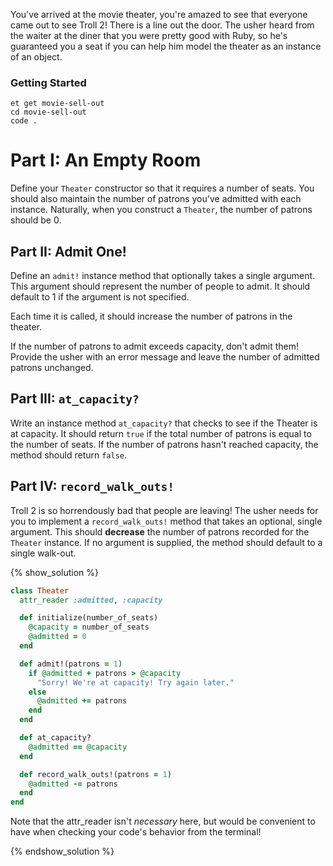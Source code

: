 You've arrived at the movie theater, you're amazed to see that everyone came out to see Troll 2! There is a line out the door. The usher heard from the waiter at the diner that you were pretty good with Ruby, so he's guaranteed you a seat if you can help him model the theater as an instance of an object.

### Getting Started

```no-highlight
et get movie-sell-out
cd movie-sell-out
code .
```

# Part I: An Empty Room

Define your `Theater` constructor so that it requires a number of seats. You should also maintain the number of patrons you've admitted with each instance. Naturally, when you construct a `Theater`, the number of patrons should be 0.

## Part II: Admit One!

Define an `admit!` instance method that optionally takes a single argument. This argument should represent the number of people to admit. It should default to 1 if the argument is not specified.

Each time it is called, it should increase the number of patrons in the theater.

If the number of patrons to admit exceeds capacity, don't admit them! Provide the usher with an error message and leave the number of admitted patrons unchanged.

## Part III: `at_capacity?`

Write an instance method `at_capacity?` that checks to see if the Theater is at capacity. It should return `true` if the total number of patrons is equal to the number of seats. If the number of patrons hasn't reached capacity, the method should return `false`.

## Part IV: `record_walk_outs!`

Troll 2 is so horrendously bad that people are leaving! The usher needs for you to implement a `record_walk_outs!` method that takes an optional, single argument. This should **decrease** the number of patrons recorded for the `Theater` instance. If no argument is supplied, the method should default to a single walk-out.

{% show_solution %}

```ruby
class Theater
  attr_reader :admitted, :capacity

  def initialize(number_of_seats)
    @capacity = number_of_seats
    @admitted = 0
  end

  def admit!(patrons = 1)
    if @admitted + patrons > @capacity
      "Sorry! We're at capacity! Try again later."
    else
      @admitted += patrons
    end
  end

  def at_capacity?
    @admitted == @capacity
  end

  def record_walk_outs!(patrons = 1)
    @admitted -= patrons
  end
end
```

Note that the attr_reader isn't _necessary_ here, but would be convenient to have when checking your code's behavior from the terminal!

{% endshow_solution %}
